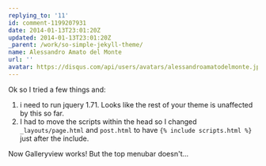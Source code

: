 ```yaml
---
replying_to: '11'
id: comment-1199207931
date: 2014-01-13T23:01:20Z
updated: 2014-01-13T23:01:20Z
_parent: /work/so-simple-jekyll-theme/
name: Alessandro Amato del Monte
url: ''
avatar: https://disqus.com/api/users/avatars/alessandroamatodelmonte.jpg
---
```


Ok so I tried a few things and:

1. i need to run jquery 1.71. Looks like the rest of your theme is unaffected by this so far.
2. I had to move the scripts within the head so I changed `_layouts/page.html` and `post.html` to have
`{% include scripts.html %}` just after the include.

Now Galleryview works! But the top menubar doesn't...
